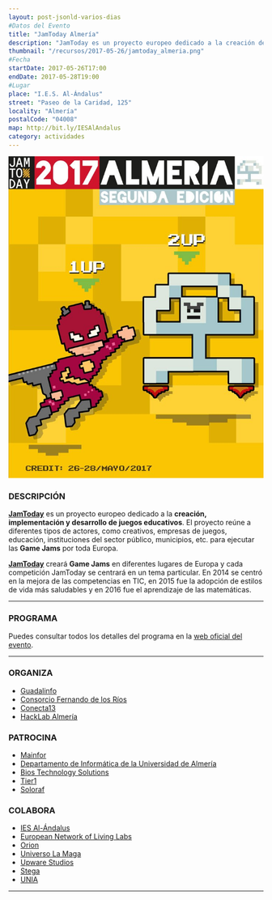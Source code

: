 ```yaml
---
layout: post-jsonld-varios-dias
#Datos del Evento
title: "JamToday Almería"
description: "JamToday es un proyecto europeo dedicado a la creación de juegos educativos"
thumbnail: "/recursos/2017-05-26/jamtoday_almeria.png"
#Fecha
startDate: 2017-05-26T17:00
endDate: 2017-05-28T19:00
#Lugar
place: "I.E.S. Al-Ándalus"
street: "Paseo de la Caridad, 125"
locality: "Almería"
postalCode: "04008"
map: http://bit.ly/IESAlAndalus
category: actividades
---
```


<p align="center">
  <img src="/recursos/2017-05-26/jamtoday_almeria-2017.jpg" alt="JamToday Almería Logo" />
</p>


### DESCRIPCIÓN

**[JamToday][1]** es un proyecto europeo dedicado a la **creación, implementación y desarrollo de juegos educativos**. El proyecto reúne a diferentes tipos de actores, como creativos, empresas de juegos, educación, instituciones del sector público, municipios, etc. para ejecutar las **Game Jams** por toda Europa.

**[JamToday][1]** creará **Game Jams** en diferentes lugares de Europa y cada competición JamToday se centrará en un tema particular. En 2014 se centró en la mejora de las competencias en TIC, en 2015 fue la adopción de estilos de vida más saludables y en 2016 fue el aprendizaje de las matemáticas.

---

### PROGRAMA

Puedes consultar todos los detalles del programa en la [web oficial del evento](http://www.jamtodayalmeria.com).

---

### ORGANIZA

* [Guadalinfo](http://www.guadalinfo.es)
* [Consorcio Fernando de los Ríos](http://www.consorciofernandodelosrios.es)
* [Conecta13](http://conecta13.com)
* [HackLab Almería](http://hacklabalmeria.net)

### PATROCINA

* [Mainfor](http://mainfor.edu.es)
* [Departamento de Informática de la Universidad de Almería](http://cms.ual.es/UAL/universidad/departamentos/informatica/index.htm)
* [Bios Technology Solutions](http://www.bios-ts.es)
* [Tier1](http://www.tier1.es/portal/)
* [Soloraf](https://soloraf.es)

### COLABORA

* [IES Al-Ándalus](https://www.iesalandalus.org)
* [European Network of Living Labs](http://www.openlivinglabs.eu)
* [Orion](http://www.orionalmeria.com)
* [Universo La Maga](http://www.universolamaga.com)
* [Upware Studios](http://www.upwarestudios.com)
* [Stega](http://stega.es/es/)
* [UNIA](http://asociacion-unia.es)

---
[1]: http://www.jamtoday.eu